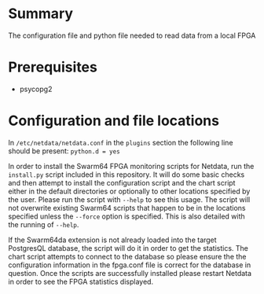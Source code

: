 # Summary

The configuration file and python file needed to read data from a local
FPGA


# Prerequisites

- psycopg2


# Configuration and file locations

In `/etc/netdata/netdata.conf` in the `plugins` section the following line should be present: `python.d = yes`  

In order to install the Swarm64 FPGA monitoring scripts for Netdata, run the `install.py` script included in
this repository. It will do some basic checks and then attempt to install the configuration script and the
chart script either in the default directories or optionally to other locations specified by the user.
Please run the script with `--help` to see this usage.
The script will not overwrite existing Swarm64 scripts that happen to be in the locations specified unless the
`--force` option is specified. This is also detailed with the running of `--help`.

If the Swarm64da extension is not already loaded into the target PostgresQL database, the script will do it
in order to get the statistics. The chart script attempts to connect to the database so please ensure the the 
configuration information in the fpga.conf file is correct for the database in question.
Once the scripts are successfully installed please restart Netdata in order to see the FPGA statistics displayed.
